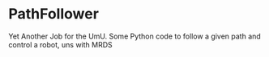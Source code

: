 # PathFollower
Yet Another Job for the UmU. Some Python code to follow a given path and control a robot, uns with MRDS
